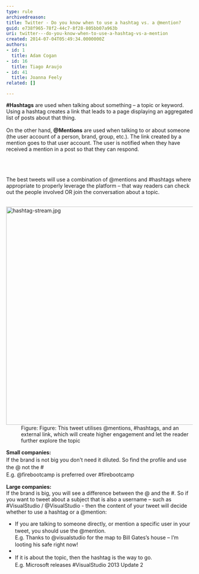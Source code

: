 ```yaml
---
type: rule
archivedreason: 
title: Twitter - Do you know when to use a hashtag vs. a @mention?
guid: e738f965-78f2-44c7-8f28-805bb07a963b
uri: twitter---do-you-know-when-to-use-a-hashtag-vs-a-mention
created: 2014-07-04T05:49:34.0000000Z
authors:
- id: 1
  title: Adam Cogan
- id: 16
  title: Tiago Araujo
- id: 41
  title: Joanna Feely
related: []

---
```



<div><b>​#Hashtags</b> are used when talking about something – a topic or keyword. Using a hashtag creates a link that leads to a page displaying an aggregated list of posts about that thing.&#160;<br></div><div><br></div><div>On the other hand, <b>@Mentions</b> are used when talking to or about someone (the user account of a person, brand, group, etc.). The link created by a mention goes to that user account. The user is notified when they have received a mention in a post so that they can respond.​<br><br></div>
<br><excerpt class='endintro'></excerpt><br>
<p class="ssw15-rteElement-P">The best tweets will use a combination of @mentions and #hashtags where appropriate to properly leverage the platform – that way readers can check out the people involved OR join the conversation about a topic. <br>​<br></p><p class="ssw15-rteElement-P"></p><dl class="image"><dt> <img src="/PublishingImages/tweet-with-mentions-and-hashtags.png" alt="hashtag-stream.jpg" style="width&#58;590px;" /> </dt><dd>Figure&#58; Figure&#58; This tweet utilises @mentions, #hashtags, and an external link, which will create higher engagement and let the reader further explore the topic<br></dd></dl> <p>
   <span style="line-height&#58;20px;"><strong>Small companies&#58;<br></strong></span><span style="line-height&#58;20px;">If the brand is not big you don't need it diluted. So find the&#160;profile and use the @ not the #<br></span><span style="line-height&#58;20px;">E.g.&#160;@firebootcamp is preferred over #firebootcamp&#160;</span></p><div>
   <strong>Large companies&#58;</strong></div><div>If the brand is big, you will see a difference between the @ and the #. So if you want to tweet about a subject that is also a username – such as #VisualStudio / @VisualStudio - then the content of your tweet will decide whether to use a hashtag or a @mention&#58;&#160;</div><div><ul><li>
         <span style="line-height&#58;20px;">If you are talking to someone directly, or mention a specific user in your tweet, you should use the @mention.<br></span><span style="line-height&#58;20px;background-color&#58;initial;">E.g. Thanks to @visualstudio for the map to Bill Gates’s house – I’m looting his safe right now!</span></li><li>
         <span style="line-height&#58;20px;"></span></li><li>
         <span style="line-height&#58;20px;">If it is about the topic, then the hashtag is the way to go.<br></span><span style="line-height&#58;20px;">E.g. Microsoft releases #VisualStudio 2013 Update 2 </span></li></ul></div>


